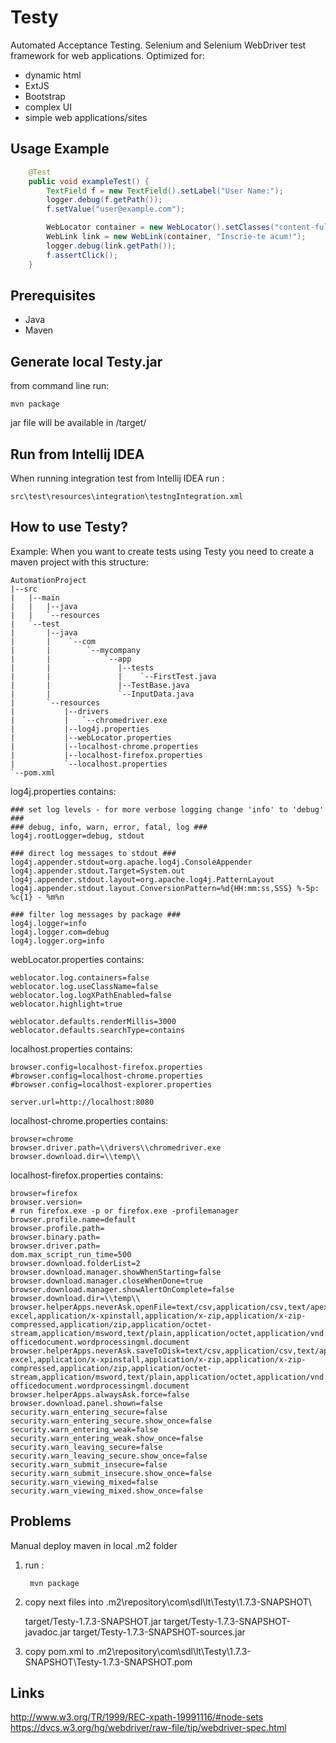 Testy
=====

Automated Acceptance Testing.
Selenium and Selenium WebDriver test framework for web applications.
Optimized for:
- dynamic html
- ExtJS
- Bootstrap
- complex UI
- simple web applications/sites

Usage Example
-------------


```java
    @Test
    public void exampleTest() {
        TextField f = new TextField().setLabel("User Name:");
        logger.debug(f.getPath());
        f.setValue("user@example.com");

        WebLocator container = new WebLocator().setClasses("content-full-width");
        WebLink link = new WebLink(container, "Inscrie-te acum!");
        logger.debug(link.getPath());
        f.assertClick();
    }
```

Prerequisites
-------------
- Java
- Maven

Generate local Testy.jar
------------------------

from command line run:

    mvn package

jar file will be available in /target/

Run from Intellij IDEA
----------------------

When running integration test from Intellij IDEA run :

    src\test\resources\integration\testngIntegration.xml

How to use Testy?
-----------------

Example:
When you want to create tests using Testy you need to create a maven project with this structure:

    AutomationProject
    |--src
    |   |--main
    |   |   |--java
    |   |   `--resources
    |   `--test
    |       |--java
    |       |    `--com
    |       |        `--mycompany
    |       |            `--app
    |       |               |--tests
    |       |               |    `--FirstTest.java
    |       |               |--TestBase.java
    |       |               `--InputData.java
    |       `--resources
    |           |--drivers
    |           |   `--chromedriver.exe
    |           |--log4j.properties
    |           |--webLocator.properties
    |           |--localhost-chrome.properties
    |           |--localhost-firefox.properties
    |           `--localhost.properties
    `--pom.xml



log4j.properties contains:

    ### set log levels - for more verbose logging change 'info' to 'debug' ###
    ### debug, info, warn, error, fatal, log ###
    log4j.rootLogger=debug, stdout

    ### direct log messages to stdout ###
    log4j.appender.stdout=org.apache.log4j.ConsoleAppender
    log4j.appender.stdout.Target=System.out
    log4j.appender.stdout.layout=org.apache.log4j.PatternLayout
    log4j.appender.stdout.layout.ConversionPattern=%d{HH:mm:ss,SSS} %-5p: %c{1} - %m%n

    ### filter log messages by package ###
    log4j.logger=info
    log4j.logger.com=debug
    log4j.logger.org=info

webLocator.properties contains:

    weblocator.log.containers=false
    weblocator.log.useClassName=false
    weblocator.log.logXPathEnabled=false
    weblocator.highlight=true

    weblocator.defaults.renderMillis=3000
    weblocator.defaults.searchType=contains

localhost.properties contains:

    browser.config=localhost-firefox.properties
    #browser.config=localhost-chrome.properties
    #browser.config=localhost-explorer.properties

    server.url=http://localhost:8080

localhost-chrome.properties contains:

    browser=chrome
    browser.driver.path=\\drivers\\chromedriver.exe
    browser.download.dir=\\temp\\

localhost-firefox.properties contains:

    browser=firefox
    browser.version=
    # run firefox.exe -p or firefox.exe -profilemanager
    browser.profile.name=default
    browser.profile.path=
    browser.binary.path=
    browser.driver.path=
    dom.max_script_run_time=500
    browser.download.folderList=2
    browser.download.manager.showWhenStarting=false
    browser.download.manager.closeWhenDone=true
    browser.download.manager.showAlertOnComplete=false
    browser.download.dir=\\temp\\
    browser.helperApps.neverAsk.openFile=text/csv,application/csv,text/apex,application/apex,application/pdf,application/vnd.ms-excel,application/x-xpinstall,application/x-zip,application/x-zip-compressed,application/zip,application/octet-stream,application/msword,text/plain,application/octet,application/vnd.openxmlformats-officedocument.wordprocessingml.document
    browser.helperApps.neverAsk.saveToDisk=text/csv,application/csv,text/apex,application/apex,application/pdf,application/vnd.ms-excel,application/x-xpinstall,application/x-zip,application/x-zip-compressed,application/zip,application/octet-stream,application/msword,text/plain,application/octet,application/vnd.openxmlformats-officedocument.wordprocessingml.document
    browser.helperApps.alwaysAsk.force=false
    browser.download.panel.shown=false
    security.warn_entering_secure=false
    security.warn_entering_secure.show_once=false
    security.warn_entering_weak=false
    security.warn_entering_weak.show_once=false
    security.warn_leaving_secure=false
    security.warn_leaving_secure.show_once=false
    security.warn_submit_insecure=false
    security.warn_submit_insecure.show_once=false
    security.warn_viewing_mixed=false
    security.warn_viewing_mixed.show_once=false



Problems
--------

Manual deploy maven in local .m2 folder
1) run :
        
        mvn package
        
2) copy next files into .m2\repository\com\sdl\lt\Testy\1.7.3-SNAPSHOT\

    target/Testy-1.7.3-SNAPSHOT.jar
    target/Testy-1.7.3-SNAPSHOT-javadoc.jar
    target/Testy-1.7.3-SNAPSHOT-sources.jar
    
3) copy pom.xml to .m2\repository\com\sdl\lt\Testy\1.7.3-SNAPSHOT\Testy-1.7.3-SNAPSHOT.pom

Links
-----

http://www.w3.org/TR/1999/REC-xpath-19991116/#node-sets
https://dvcs.w3.org/hg/webdriver/raw-file/tip/webdriver-spec.html